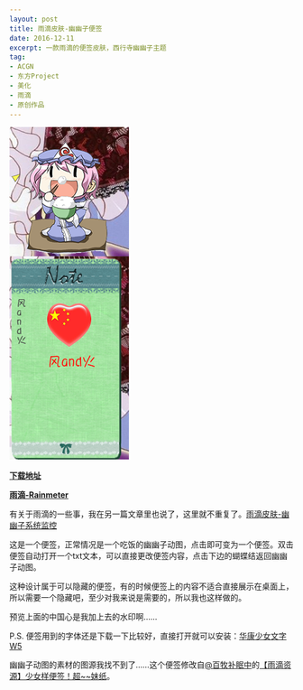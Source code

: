 ```yaml
---
layout: post
title: 雨滴皮肤-幽幽子便签
date: 2016-12-11
excerpt: 一款雨滴的便签皮肤，西行寺幽幽子主题
tag: 
- ACGN
- 东方Project
- 美化
- 雨滴
- 原创作品
---
```


![0005](../img/0005.png)

[**下载地址**](../file/0003.zip)

[**雨滴-Rainmeter**](https://www.rainmeter.net/)

有关于雨滴的一些事，我在另一篇文章里也说了，这里就不重复了。[雨滴皮肤-幽幽子系统监控](http://windfire.space/RainmeterDisk/)

这是一个便签，正常情况是一个吃饭的幽幽子动图，点击即可变为一个便签。双击便签自动打开一个txt文本，可以直接更改便签内容，点击下边的蝴蝶结返回幽幽子动图。

这种设计属于可以隐藏的便签，有的时候便签上的内容不适合直接展示在桌面上，所以需要一个隐藏吧，至少对我来说是需要的，所以我也这样做的。

预览上面的中国心是我加上去的水印啊……

P.S. 便签用到的字体还是下载一下比较好，直接打开就可以安装：[华康少女文字W5](../file/0000.zip)

幽幽子动图的素材的图源我找不到了……这个便签修改自[@百牧补眠中](http://tieba.baidu.com/home/main?un=%E7%99%BE%E7%89%A7%E8%A1%A5%E7%9C%A0%E4%B8%AD)的[【雨滴资源】少女样便签！超~~妹纸](http://tieba.baidu.com/p/2063086338)。